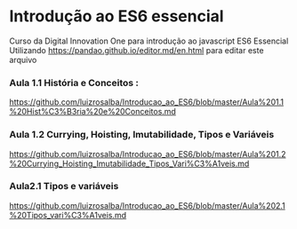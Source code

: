 
# Introdução ao ES6 essencial 
Curso da Digital Innovation One para introdução ao javascript ES6 Essencial 
Utilizando https://pandao.github.io/editor.md/en.html para editar este arquivo 

### Aula 1.1 História e Conceitos : 
  
https://github.com/luizrosalba/Introducao_ao_ES6/blob/master/Aula%201.1%20Hist%C3%B3ria%20e%20Conceitos.md

### Aula 1.2 Currying, Hoisting, Imutabilidade, Tipos e Variáveis

https://github.com/luizrosalba/Introducao_ao_ES6/blob/master/Aula%201.2%20Currying_Hoisting_Imutabilidade_Tipos_Vari%C3%A1veis.md
### Aula2.1 Tipos e variáveis

https://github.com/luizrosalba/Introducao_ao_ES6/blob/master/Aula%202.1%20Tipos_vari%C3%A1veis.md

